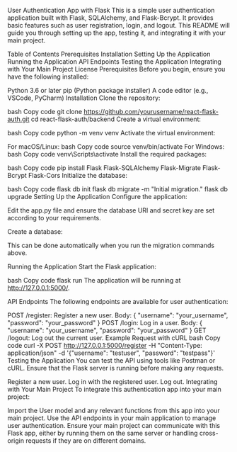 User Authentication App with Flask
This is a simple user authentication application built with Flask, SQLAlchemy, and Flask-Bcrypt. It provides basic features such as user registration, login, and logout. This README will guide you through setting up the app, testing it, and integrating it with your main project.

Table of Contents
Prerequisites
Installation
Setting Up the Application
Running the Application
API Endpoints
Testing the Application
Integrating with Your Main Project
License
Prerequisites
Before you begin, ensure you have the following installed:

Python 3.6 or later
pip (Python package installer)
A code editor (e.g., VSCode, PyCharm)
Installation
Clone the repository:

bash
Copy code
git clone https://github.com/yourusername/react-flask-auth.git
cd react-flask-auth/backend
Create a virtual environment:

bash
Copy code
python -m venv venv
Activate the virtual environment:

For macOS/Linux:
bash
Copy code
source venv/bin/activate
For Windows:
bash
Copy code
venv\Scripts\activate
Install the required packages:

bash
Copy code
pip install Flask Flask-SQLAlchemy Flask-Migrate Flask-Bcrypt Flask-Cors
Initialize the database:

bash
Copy code
flask db init
flask db migrate -m "Initial migration."
flask db upgrade
Setting Up the Application
Configure the application:

Edit the app.py file and ensure the database URI and secret key are set according to your requirements.

Create a database:

This can be done automatically when you run the migration commands above.

Running the Application
Start the Flask application:

bash
Copy code
flask run
The application will be running at http://127.0.0.1:5000/.

API Endpoints
The following endpoints are available for user authentication:

POST /register: Register a new user.
Body: { "username": "your_username", "password": "your_password" }
POST /login: Log in a user.
Body: { "username": "your_username", "password": "your_password" }
GET /logout: Log out the current user.
Example Request with cURL
bash
Copy code
curl -X POST http://127.0.0.1:5000/register -H "Content-Type: application/json" -d '{"username": "testuser", "password": "testpass"}'
Testing the Application
You can test the API using tools like Postman or cURL. Ensure that the Flask server is running before making any requests.

Register a new user.
Log in with the registered user.
Log out.
Integrating with Your Main Project
To integrate this authentication app into your main project:

Import the User model and any relevant functions from this app into your main project.
Use the API endpoints in your main application to manage user authentication.
Ensure your main project can communicate with this Flask app, either by running them on the same server or handling cross-origin requests if they are on different domains.